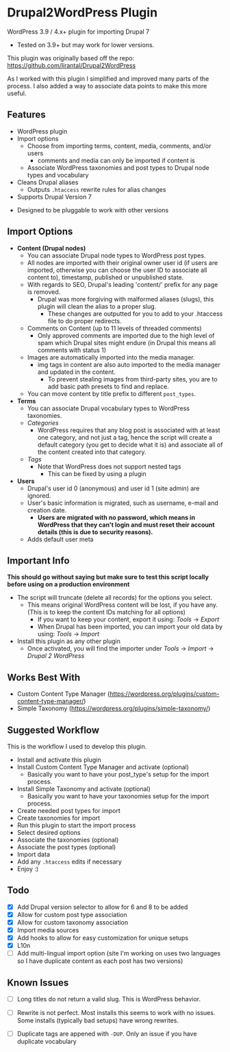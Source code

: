 Drupal2WordPress Plugin 
=======================

WordPress 3.9 / 4.x+  plugin for importing Drupal 7
- Tested on 3.9+ but may work for lower versions.

This plugin was originally based off the repo: https://github.com/lirantal/Drupal2WordPress

As I worked with this plugin I simplified and improved many parts of the process. I also added a way to associate data points to make this more useful.

## Features
* WordPress plugin
* Import options
    - Choose from importing terms, content, media, comments, and/or users
        - comments and media can only be imported if content is
    - Associate WordPress taxonomies and post types to Drupal node types and vocabulary
* Cleans Drupal aliases
    - Outputs `.htaccess` rewrite rules for alias changes
* Supports Drupal Version 7
 - Designed to be pluggable to work with other versions


## Import Options
* **Content (Drupal nodes)** 
    - You can associate Drupal node types to WordPress post types.
    - All nodes are imported with their original owner user id (if users are imported, otherwise you can choose the user ID to associate all content to), timestamp, published or unpublished state. 
    - With regards to SEO, Drupal's leading 'content/' prefix for any page is removed.
        - Drupal was more forgiving with malformed aliases (slugs), this plugin will clean the alias to a proper slug.
            - These changes are outputted for you to add to your .htaccess file to do proper redirects.
    - Comments on Content (up to 11 levels of threaded comments)
        - Only approved comments are imported due to the high level of spam which Drupal sites might endure (in Drupal this means all comments with status 1)
    - Images are automatically imported into the media manager.
        - img tags in content are also auto imported to the media manager and updated in the content.
            - To prevent stealing images from third-party sites, you are to add basic path presets to find and replace.
    - You can move content by title prefix to different `post_types`.
* **Terms**
    - You can associate Drupal vocabulary types to WordPress taxonomies.
    - _Categories_ 
        - WordPress requires that any blog post is associated with at least one category, and not just a tag, hence the script will create a default category (you get to decide what it is) and associate all of the content created into that category.
    - _Tags_
        - Note that WordPress does not support nested tags
            - This can be fixed by using a plugin
* **Users** 
    - Drupal's user id 0 (anonymous) and user id 1 (site admin) are ignored. 
    - User's basic information is migrated, such as username, e-mail and creation date. 
        - **Users are migrated with no password, which means in WordPress that they can't login and must reset their account details (this is due to security reasons).**
    - Adds default user meta

## Important Info

**This should go without saying but make sure to test this script locally before using on a production environment**

* The script will truncate (delete all records) for the options you select. 
    - This means original WordPress content will be lost, if you have any. (This is to keep the content IDs matching for all options)
        - If you want to keep your content, export it using: _Tools_ -> _Export_
        - When Drupal has been imported, you can import your old data by using: _Tools_ -> _Import_
* Install this plugin as any other plugin
    - Once activated, you will find the importer under _Tools_ -> _Import_ -> _Drupal 2 WordPress_
    
## Works Best With
- Custom Content Type Manager (https://wordpress.org/plugins/custom-content-type-manager/)
- Simple Taxonomy (https://wordpress.org/plugins/simple-taxonomy/)

## Suggested Workflow

This is the workflow I used to develop this plugin.
- Install and activate this plugin
- Install Custom Content Type Manager and activate (optional)
    - Basically you want to have your post_type's setup for the import process.
- Install Simple Taxonomy and activate (optional)
    - Basically you want to have your taxonomies setup for the import process.
- Create needed post types for import
- Create taxonomies for import
- Run this plugin to start the import process
- Select desired options
- Associate the taxonomies (optional)
- Associate the post types (optional)
- Import data
- Add any `.htaccess` edits if necessary
- Enjoy :)

## Todo
- [x] Add Drupal version selector to allow for 6 and 8 to be added
- [x] Allow for custom post type association
- [x] Allow for custom taxonomy association
- [x] Import media sources
- [x] Add hooks to allow for easy customization for unique setups
- [x] L10n
- [ ] Add multi-lingual import option (site I'm working on uses two languages so I have duplicate content as each post has two versions)

## Known Issues
- [ ] Long titles do not return a valid slug. This is WordPress behavior.
- [ ] Rewrite is not perfect. Most installs this seems to work with no issues. Some installs (typically bad setups) have wrong rewrites.
- [ ] Duplicate tags are appened with `-DUP`. Only an issue if you have duplicate vocabulary

